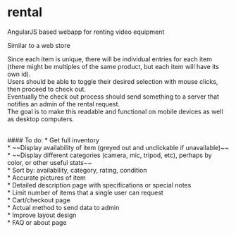 # rental
AngularJS based webapp for renting video equipment

Similar to a web store

Since each item is unique, there will be individual entries for each item
(there might be multiples of the same product, but each item will have its own id).<br>
Users should be able to toggle their desired selection with mouse clicks, then proceed to check out.<br>
Eventually the check out process should send something to a server that notifies an admin of the rental request.<br>
The goal is to make this readable and functional on mobile devices as well as desktop computers. <br>

<br>
#### To do:
* Get full inventory<br>
* ~~Display availability of item (greyed out and unclickable if unavailable)~~<br>
* ~~Display different categories (camera, mic, tripod, etc), perhaps by color, or other useful stats~~<br>
* Sort by: availability, category, rating, condition<br>
* Accurate pictures of item<br>
* Detailed description page with specifications or special notes<br>
* Limit number of items that a single user can request<br>
* Cart/checkout page<br>
* Actual method to send data to admin<br>
* Improve layout design<br>
* FAQ or about page<br>
